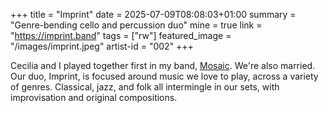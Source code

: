 +++
title = "Imprint"
date = 2025-07-09T08:08:03+01:00
summary = "Genre-bending cello and percussion duo"
mine = true
link = "https://imprint.band"
tags = ["rw"]
featured_image = "/images/imprint.jpeg"
artist-id = "002"
+++

Cecilia and I played together first in my band, [Mosaic](/projects/mosaic). We're also married. Our duo, Imprint, is focused around music we love to play, across a variety of genres. Classical, jazz, and folk all intermingle in our sets, with improvisation and original compositions. 

